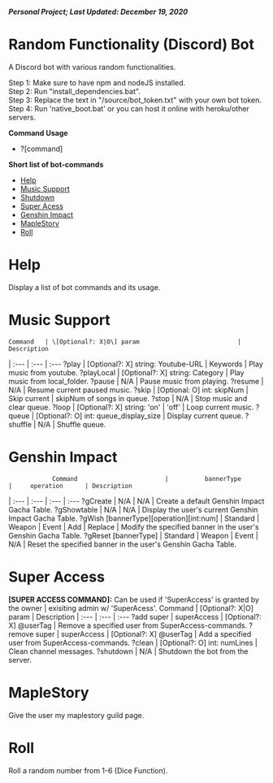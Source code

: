 ***Personal Project; Last Updated: December 19, 2020***
# Random Functionality (Discord) Bot #
A Discord bot with various random functionalities.

Step 1: Make sure to have npm and nodeJS installed.<br/>
Step 2: Run "install_dependencies.bat".<br/>
Step 3: Replace the text in "/source/bot_token.txt" with your own bot token.<br/>
Step 4: Run 'native_boot.bat' or you can host it online with heroku/other servers.<br/>

**Command Usage**
- \?\[command\]

**Short list of bot-commands**
- [Help](#Help)
- [Music Support](#Music-Support)
- [Shutdown](#Shutdown)
- [Super Acess](#Super-Access)
- [Genshin Impact](#Genshin-Impact)
- [MapleStory](#MapleStory)
- [Roll](#Roll)

# Help #
Display a list of bot commands and its usage.

# Music Support #
    Command   | \[Optional?: X|O\] param                           | Description
|    :---     | :---                                               | :---
?play         | \[Optional?: X\] string: Youtube-URL \| Keywords   | Play music from youtube.
?playLocal    | \[Optional?: X\] string: Category                  | Play music from local_folder.
?pause        | N/A                                                | Pause music from playing.
?resume       | N/A                                                | Resume current paused music.
?skip         | \[Optional: O\] int: skipNum                       | Skip current \| skipNum of songs in queue.
?stop         | N/A                                                | Stop music and clear queue.
?loop         | \[Optional?: X\] string: 'on' \| 'off'             | Loop current music.
?queue        | \[Optional?: O\] int: queue_display_size           | Display current queue.
?shuffle      | N/A                                                | Shuffle queue.

# Genshin Impact #
                Command                        |          bannerType         |     operation      | Description
|                :---                          |            :---             |       :---         | :---
?gCreate                                       |             N/A             |        N/A         | Create a default Genshin Impact Gacha Table.
?gShowtable                                    |             N/A             |        N/A         | Display the user's current Genshin Impact Gacha Table.
?gWish \[bannerType\]\[operation\]\[int:num\]  | Standard \| Weapon \| Event |   Add \| Replace   | Modify the specified banner in the user's Genshin Gacha Table.
?gReset \[bannerType\]                         | Standard \| Weapon \| Event |        N/A         | Reset the specified banner in the user's Genshin Gacha Table.

# Super Access #
**\[SUPER ACCESS COMMAND\]:** Can be used if 'SuperAccess' is granted by the owner \| exisiting admin w/ 'SuperAcess'.
            Command          | \[Optional?: X|O\] param        | Description
|            :---            | :---                            | :---
?add    super \| superAccess | \[Optional?: X\] @userTag       | Remove a specified user from SuperAccess-commands.
?remove super \| superAccess | \[Optional?: X\] @userTag       | Add a specified user from SuperAccess-commands.
?clean                       | \[Optional?: O\] int: numLines  | Clean channel messages.
?shutdown                    | N/A                             | Shutdown the bot from the server.

# MapleStory #
Give the user my maplestory guild page.

# Roll #
Roll a random number from 1-6 (Dice Function).
